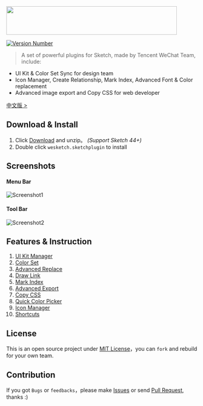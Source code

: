 <img src="https://user-images.githubusercontent.com/1049575/27730202-10ee250c-5dbb-11e7-8b2d-327005125a8d.png" width=450 height=75>

[![Version Number](https://img.shields.io/github/release/weixin/WeSketch.svg?style=flat)](https://github.com/weixin/WeSketch/ "Version Number")

> A set of powerful plugins for Sketch, made by Tencent WeChat Team, include:

* UI Kit & Color Set Sync for design team
* Icon Manager, Create Relationship, Mark Index, Advanced Font & Color replacement
* Advanced image export and Copy CSS for web developer

[中文版 >](https://github.com/weixin/WeSketch/blob/master/README-zhCN.md)

## Download & Install

1. Click [Download](https://github.com/weixin/WeSketch/releases/download/1.0.0/WeSketch-1.0.0.sketchplugin.zip) and unzip。 *(Support Sketch 44+)*  
2. Double click `wesketch.sketchplugin` to install

## Screenshots

#### Menu Bar

![Screenshot1](https://user-images.githubusercontent.com/1049575/27730314-5ad18858-5dbb-11e7-811f-48914de53021.png)

#### Tool Bar

![Screenshot2](https://user-images.githubusercontent.com/1049575/27730321-5f6ddd62-5dbb-11e7-8e2e-08f263761c13.png)

## Features & Instruction

1. [UI Kit Manager](https://github.com/weixin/WeSketch/wiki/%E2%92%88-UIkit-%E5%90%8C%E6%AD%A5%E7%AE%A1%E7%90%86)
2. [Color Set](https://github.com/weixin/WeSketch/wiki/%E2%92%89-%E8%89%B2%E6%9D%BF%E5%90%8C%E6%AD%A5%E7%AE%A1%E7%90%86)
3. [Advanced Replace](https://github.com/weixin/WeSketch/wiki/%E2%92%8A-%E6%89%B9%E9%87%8F%E6%9B%BF%E6%8D%A2%E6%96%87%E6%9C%AC%E3%80%81%E5%AD%97%E4%BD%93%E3%80%81%E9%A2%9C%E8%89%B2)
4. [Draw Link](https://github.com/weixin/WeSketch/wiki/%E2%92%8B-%E4%BA%A4%E4%BA%92%E8%BF%9E%E7%BA%BF)
5. [Mark Index](https://github.com/weixin/WeSketch/wiki/%E2%92%8C-%E6%B3%A8%E9%87%8A%E6%A0%87%E5%BF%97)
6. [Advanced Export](https://github.com/weixin/WeSketch/wiki/%E2%92%8D-%E5%AF%BC%E5%87%BA-icon-%E8%A1%A5%E9%BD%90%E7%BB%9F%E4%B8%80%E5%AE%BD%E9%AB%98)
7. [Copy CSS](https://github.com/weixin/WeSketch/wiki/%E2%92%8E-%E5%AF%BC%E5%87%BA%E4%BB%A3%E7%A0%81%EF%BC%88%E5%90%AB%E5%B0%8F%E7%A8%8B%E5%BA%8F%E7%89%88%EF%BC%89)
8. [Quick Color Picker](https://github.com/weixin/WeSketch/wiki/%E2%92%8F-%E5%AF%BC%E5%87%BA%E9%A2%9C%E8%89%B2)
9. [Icon Manager](https://github.com/weixin/WeSketch/wiki/%E2%92%90-%E5%9B%BE%E6%A0%87%E5%BA%93)
10. [Shortcuts](https://github.com/weixin/WeSketch/wiki/%E2%92%91-%E5%BF%AB%E6%8D%B7%E9%94%AE%E8%AE%BE%E7%BD%AE)

## License

This is an open source project under [MIT License](http://opensource.org/licenses/MIT)，you can `fork` and rebuild for your own team.  

## Contribution
 
If you got `Bugs` or `feedbacks`，please make [Issues](https://github.com/weixin/WeSketch/issues) or send [Pull Request](https://github.com/weixin/WeSketch/pulls), thanks :)
